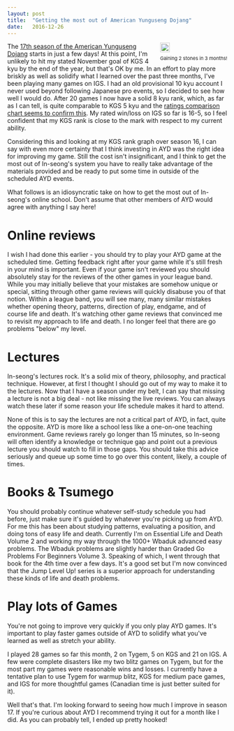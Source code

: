 ```yaml
---
layout: post
title:  "Getting the most out of American Yunguseng Dojang"
date:   2016-12-26
---
```


<div style="float: right; margin-left: 1em;">
<image style="margin-bottom: 0.5em; padding: 2px; border: 1px solid #ccc;"
src="http://swannodette.github.io/baduk/assets/images/rank.png"></image>
<p style="font-size: 11px; padding: 0; margin: 0">Gaining 2 stones in 3 months!</p>
</div>

The
[17th season of the American Yunguseng Dojang](http://ayd.yunguseng.com)
starts in just a few days! At this point, I'm unlikely to hit my
stated November goal of KGS 4 kyu by the end of the year, but that's
OK by me. In an effort to play more briskly as well as solidify what I
learned over the past three months, I've been playing many games on
IGS. I had an old provisional 10 kyu account I never used beyond
following Japanese pro events, so I decided to see how well I would
do. After 20 games I now have a solid 8 kyu rank, which, as far as I
can tell, is quite comparable to KGS 5 kyu and the
[ratings comparison chart seems to confirm this](http://senseis.xmp.net/?RankWorldwideComparison). My
rated win/loss on IGS so far is 16-5, so I feel confident that my KGS
rank is close to the mark with respect to my current ability.

Considering this and looking at my KGS rank graph over season 16, I
can say with even more certainty that I think investing in AYD was the
right idea for improving my game. Still the cost isn't insignificant,
and I think to get the most out of In-seong's system you have to
really take advantage of the materials provided and be ready to put
some time in outside of the scheduled AYD events.

What follows is an idiosyncratic take on how to get the most out of
In-seong's online school. Don't assume that other members of AYD would
agree with anything I say here!

# Online reviews

I wish I had done this earlier - you should try to play your AYD game
at the scheduled time. Getting feedback right after your game while
it's still fresh in your mind is important. Even if your game isn't
reviewed you should absolutely stay for the reviews of the
other games in your league band. While you may initially believe that
your mistakes are somehow unique or special, sitting through other
game reviews will quickly disabuse you of that notion. Within a league
band, you will see many, many similar mistakes whether opening theory,
patterns, direction of play, endgame, and of course life and
death. It's watching other game reviews that convinced me to revisit
my approach to life and death. I no longer feel that there are go
problems "below" my level.

# Lectures

In-seong's lectures rock. It's a solid mix of theory, philosophy, and
practical technique. However, at first I thought I should go out of my
way to make it to the lectures. Now that I have a season under my
belt, I can say that missing a lecture is not a big deal - not like
missing the live reviews. You can always watch these later if some
reason your life schedule makes it hard to attend.

None of this is to say the lectures are not a critical part of AYD, in
fact, quite the opposite. AYD is more like a school less like a
one-on-one teaching environment. Game reviews rarely go longer than 15
minutes, so In-seong will often identify a knowledge or technique gap
and point out a previous lecture you should watch to fill in those
gaps. You should take this advice seriously and queue up some time to
go over this content, likely, a couple of times.

# Books & Tsumego

You should probably continue whatever self-study schedule you had
before, just make sure it's guided by whatever you're picking up from
AYD. For me this has been about studying patterns, evaluating a
position, and doing tons of easy life and death. Currently I'm on
Essential Life and Death Volume 2 and working my way through the
1000+ Wbaduk advanced easy problems. The Wbaduk problems are slightly harder
than Graded Go Problems For Beginners Volume 3. Speaking of which, I
went through that book for the 4th time over a few days. It's a good
set but I'm now convinced that the Jump Level Up! series is a superior
approach for understanding these kinds of life and death problems.

# Play lots of Games

You're not going to improve very quickly if you only play AYD
games. It's important to play faster games outside of AYD to
solidify what you've learned as well as stretch your ability.

I played 28 games so far this month, 2 on Tygem, 5 on KGS and 21 on
IGS. A few were complete disasters like my two blitz games on Tygem,
but for the most part my games were reasonable wins and losses. I
currently have a tentative plan to use Tygem for warmup blitz, KGS for
medium pace games, and IGS for more thoughtful games (Canadian time is
just better suited for it).

Well that's that. I'm looking forward to seeing how much I improve in
season 17. If you're curious about AYD I recommend trying it out for a
month like I did. As you can probably tell, I ended up pretty hooked!
